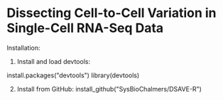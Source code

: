# Dissecting Cell-to-Cell Variation in Single-Cell RNA-Seq Data

Installation:

1. Install and load devtools:

install.packages("devtools")
library(devtools)

2. Install from GitHub:
install_github("SysBioChalmers/DSAVE-R")

